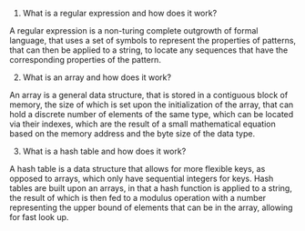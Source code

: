 1. What is a regular expression and how does it work?

A regular expression is a non-turing complete outgrowth of formal language, that uses
a set of symbols to represent the properties of patterns, that can then be applied to a string,
to locate any sequences that have the corresponding properties of the pattern.

2. What is an array and how does it work?

An array is a general data structure, that is stored in a contiguous block of memory,
the size of which is set upon the initialization of the array, that can hold a discrete
number of elements of the same type, which can be located via their indexes, which are the
result of a small mathematical equation based on the memory address and the byte size of the data type.

3. What is a hash table and how does it work?

A hash table is a data structure that allows for more flexible keys, 
as opposed to arrays, which only have sequential integers for keys.
Hash tables are built upon an arrays, in that a hash function is applied to a string,
the result of which is then fed to a modulus operation with a number representing
the upper bound of elements that can be in the array, allowing for fast look up.